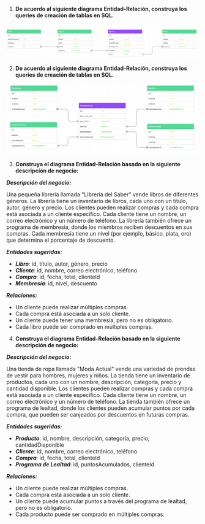 1. **De acuerdo al siguiente diagrama Entidad-Relación, construya los queries de creación de tablas en SQL.**

![Diagrama Entidad-Relación](./media/diagrama1.png)

2. **De acuerdo al siguiente diagrama Entidad-Relación, construya los queries de creación de tablas en SQL.**

![Diagrama Entidad-Relación](./media/diagrama2.png)

3. **Construya el diagrama Entidad-Relación basado en la siguiente descripción de negocio:**

**_Descripción del negocio:_**

Una pequeña librería llamada "Librería del Saber" vende libros de diferentes géneros. La librería tiene un inventario de libros, cada uno con un título, autor, género y precio. Los clientes pueden realizar compras y cada compra está asociada a un cliente específico. Cada cliente tiene un nombre, un correo electrónico y un número de teléfono. La librería también ofrece un programa de membresía, donde los miembros reciben descuentos en sus compras. Cada membresía tiene un nivel (por ejemplo, básico, plata, oro) que determina el porcentaje de descuento.

**_Entidades sugeridas:_**

- **_Libro_**: id, título, autor, género, precio
- **_Cliente_**: id, nombre, correo electrónico, teléfono
- **_Compra_**: id, fecha, total, clienteId
- **_Membresía_**: id, nivel, descuento

**_Relaciones:_**

- Un cliente puede realizar múltiples compras.
- Cada compra está asociada a un solo cliente.
- Un cliente puede tener una membresía, pero no es obligatorio.
- Cada libro puede ser comprado en múltiples compras.

4. **Construya el diagrama Entidad-Relación basado en la siguiente descripción de negocio:**

**_Descripción del negocio:_**

Una tienda de ropa llamada "Moda Actual" vende una variedad de prendas de vestir para hombres, mujeres y niños. La tienda tiene un inventario de productos, cada uno con un nombre, descripción, categoría, precio y cantidad disponible. Los clientes pueden realizar compras y cada compra está asociada a un cliente específico. Cada cliente tiene un nombre, un correo electrónico y un número de teléfono. La tienda también ofrece un programa de lealtad, donde los clientes pueden acumular puntos por cada compra, que pueden ser canjeados por descuentos en futuras compras.

**_Entidades sugeridas:_**

- **_Producto_**: id, nombre, descripción, categoría, precio, cantidadDisponible
- **_Cliente_**: id, nombre, correo electrónico, teléfono
- **_Compra_**: id, fecha, total, clienteId
- **_Programa de Lealtad_**: id, puntosAcumulados, clienteId

**_Relaciones:_**

- Un cliente puede realizar múltiples compras.
- Cada compra está asociada a un solo cliente.
- Un cliente puede acumular puntos a través del programa de lealtad, pero no es obligatorio.
- Cada producto puede ser comprado en múltiples compras.
